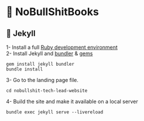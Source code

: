 # :book: NoBullShitBooks

## 🔧 Jekyll

1- Install a full <a href="https://jekyllrb.com/docs/installation/">Ruby development environment</a><br />
2- Install Jekyll and <a href="https://jekyllrb.com/docs/ruby-101/#bundler">bundler</a> & <a href="https://jekyllrb.com/docs/ruby-101/#gems">gems</a>
```
gem install jekyll bundler
bundle install
```
3- Go to the landing page file. <br/>
```
cd nobullshit-tech-lead-website
```
4- Build the site and make it available on a local server <br/>
```
bundle exec jekyll serve --livereload
```

